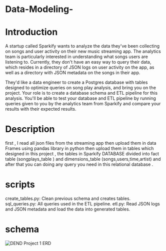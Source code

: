 # Data-Modeling-
# Introduction
A startup called Sparkify wants to analyze the data they've been collecting on songs and user activity on their new music streaming app. The analytics team is particularly interested in understanding what songs users are listening to. Currently, they don't have an easy way to query their data, which resides in a directory of JSON logs on user activity on the app, as well as a directory with JSON metadata on the songs in their app.

They'd like a data engineer to create a Postgres database with tables designed to optimize queries on song play analysis, and bring you on the project. Your role is to create a database schema and ETL pipeline for this analysis. You'll be able to test your database and ETL pipeline by running queries given to you by the analytics team from Sparkify and compare your results with their expected results.
# Description
first , I read all json files from the streaming app then upload them in data Frames using pandas library in python then upload them in tables which designed in this project ,
the tables in Sparkify DATABASE divided into fact table (songplays_table ) and dimensions_table (songs,users,time,artist) and after that you can doing any query you need in this relational database .
# scripts
create_tables.py: Clean previous schema and creates tables.
sql_queries.py: All queries used in the ETL pipeline.
etl.py: Read JSON logs and JSON metadata and load the data into generated tables.
# schema
![DEND Project 1 ERD](https://user-images.githubusercontent.com/61945708/137330138-b3b8dc03-c1b3-4d32-845f-f04c6ad1f8b7.png)
